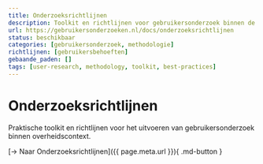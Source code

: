 ```yaml
---
title: Onderzoeksrichtlijnen
description: Toolkit en richtlijnen voor gebruikersonderzoek binnen de overheid
url: https://gebruikersonderzoeken.nl/docs/onderzoeksrichtlijnen
status: beschikbaar
categories: [gebruikersonderzoek, methodologie]
richtlijnen: [gebruikersbehoeften]
gebaande_paden: []
tags: [user-research, methodology, toolkit, best-practices]
---
```


# Onderzoeksrichtlijnen

Praktische toolkit en richtlijnen voor het uitvoeren van gebruikersonderzoek binnen overheidscontext.

[→ Naar Onderzoeksrichtlijnen]({{ page.meta.url }}){ .md-button }
